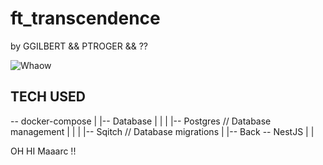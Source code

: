 # ft_transcendence

by GGILBERT && PTROGER && ??

![Whaow](https://www.nicepng.com/ourpic/u2w7r5q8q8a9q8t4_wow-meme-png-clip-royalty-free-download-eddy/)

## TECH USED ##

-- docker-compose
  |
  |-- Database 
  |   |
  |   |-- Postgres // Database management 
  |   |
  |   |-- Sqitch // Database migrations
  |
  |-- Back -- NestJS
  |
  |

OH HI Maaarc !!
